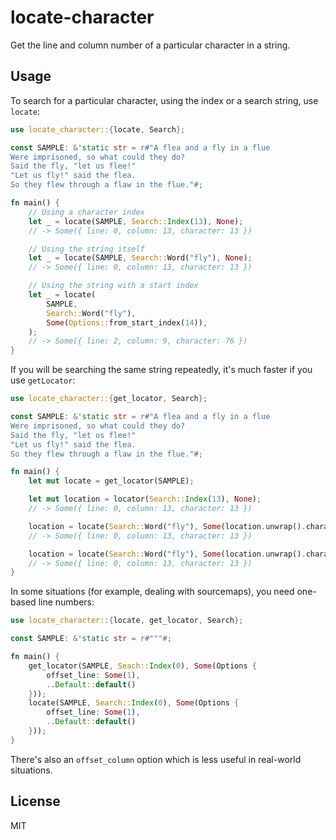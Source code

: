 # locate-character

Get the line and column number of a particular character in a string.

## Usage

To search for a particular character, using the index or a search string, use `locate`:

```rust
use locate_character::{locate, Search};

const SAMPLE: &'static str = r#"A flea and a fly in a flue
Were imprisoned, so what could they do?
Said the fly, "let us flee!"
"Let us fly!" said the flea.
So they flew through a flaw in the flue."#;

fn main() {
    // Using a character index
    let _ = locate(SAMPLE, Search::Index(13), None);
    // -> Some({ line: 0, column: 13, character: 13 })

    // Using the string itself
    let _ = locate(SAMPLE, Search::Word("fly"), None);
    // -> Some({ line: 0, column: 13, character: 13 })

    // Using the string with a start index
    let _ = locate(
        SAMPLE,
        Search::Word("fly"),
        Some(Options::from_start_index(14)),
    );
    // -> Some({ line: 2, column: 9, character: 76 })
}
```

If you will be searching the same string repeatedly, it's much faster if you use `getLocator`:

```rust
use locate_character::{get_locator, Search};

const SAMPLE: &'static str = r#"A flea and a fly in a flue
Were imprisoned, so what could they do?
Said the fly, "let us flee!"
"Let us fly!" said the flea.
So they flew through a flaw in the flue."#;

fn main() {
    let mut locate = get_locator(SAMPLE);

    let mut location = locator(Search::Index(13), None);
    // -> Some({ line: 0, column: 13, character: 13 })

    location = locate(Search::Word("fly"), Some(location.unwrap().character + 1));
    // -> Some({ line: 0, column: 13, character: 13 })

    location = locate(Search::Word("fly"), Some(location.unwrap().character + 1));
    // -> Some({ line: 0, column: 13, character: 13 })
}
```

In some situations (for example, dealing with sourcemaps), you need one-based line numbers:

```rust
use locate_character::{locate, get_locator, Search};

const SAMPLE: &'static str = r#"""#;

fn main() {
    get_locator(SAMPLE, Seach::Index(0), Some(Options {
        offset_line: Some(1),
        ..Default::default()
    }));
    locate(SAMPLE, Search::Index(0), Some(Options {
        offset_line: Some(1),
        ..Default::default()
    }));
}
```

There's also an `offset_column` option which is less useful in real-world situations.


## License

MIT